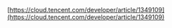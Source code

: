 [https://cloud.tencent.com/developer/article/1349109](https://cloud.tencent.com/developer/article/1349109)
